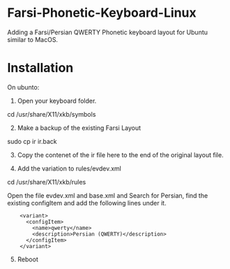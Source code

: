# Farsi-Phonetic-Keyboard-Linux
Adding a Farsi/Persian QWERTY Phonetic keyboard layout for Ubuntu similar to MacOS.

# Installation

On ubunto:

1. Open your keyboard folder.

cd /usr/share/X11/xkb/symbols

2. Make a backup of the existing Farsi Layout

sudo cp ir ir.back

3. Copy the contenet of the ir file here to the end of the original layout file.

4) Add the variation to rules/evdev.xml

cd /usr/share/X11/xkb/rules

Open the file evdev.xml and base.xml and Search for Persian, find the existing configItem and add the following lines under it.

        <variant>
          <configItem>
            <name>qwerty</name>
            <description>Persian (QWERTY)</description>
          </configItem>
        </variant>

5) Reboot
